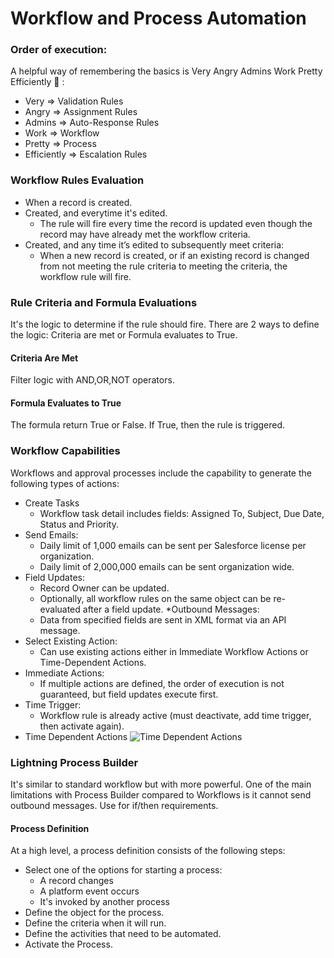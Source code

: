 # Workflow and Process Automation

### Order of execution:
A helpful way of remembering the basics is Very Angry Admins Work Pretty Efficiently :pencil: :
* Very => Validation Rules
* Angry => Assignment Rules
* Admins => Auto-Response Rules
* Work => Workflow
* Pretty => Process
* Efficiently => Escalation Rules

### Workflow Rules Evaluation

* When a record is created.
* Created, and everytime it's edited.
  * The rule will fire every time the record is updated even though the record may have already met the workflow criteria.
* Created, and any time it’s edited to subsequently meet criteria:
  * When a new record is created, or if an existing record is changed from not meeting the rule criteria to meeting the criteria, the workflow rule will fire.
 
### Rule Criteria and Formula Evaluations
It's the logic to determine if the rule should fire. There are 2 ways to define the logic: Criteria are met or Formula evaluates to True.

#### Criteria Are Met
Filter logic with AND,OR,NOT operators.

#### Formula Evaluates to True
The formula return True or False. If True, then the rule is triggered.

### Workflow Capabilities
Workflows and approval processes include the capability to generate the following types of actions:

* Create Tasks
  * Workflow task detail includes fields: Assigned To, Subject, Due Date, Status and Priority.
* Send Emails:
  * Daily limit of 1,000 emails can be sent per Salesforce license per organization.
  * Daily limit of 2,000,000 emails can be sent organization wide.
* Field Updates:
  * Record Owner can be updated.
  * Optionally, all workflow rules on the same object can be re-evaluated after a field update.
*Outbound Messages:
  * Data from specified fields are sent in XML format via an API message.
* Select Existing Action:
  * Can use existing actions either in Immediate Workflow Actions or Time-Dependent Actions.
* Immediate Actions:
  * If multiple actions are defined, the order of execution is not guaranteed, but field updates execute first.
* Time Trigger:
  * Workflow rule is already active (must deactivate, add time trigger, then activate again).
* Time Dependent Actions
![Time Dependent Actions](/images/workflow-time-dependent.png)

### Lightning Process Builder

It's similar to standard workflow but with more powerful. One of the main limitations with Process Builder compared to Workflows is it cannot send outbound messages. Use for if/then requirements.

#### Process Definition
At a high level, a process definition consists of the following steps:
* Select one of the options for starting a process:
  * A record changes
  * A platform event occurs
  * It's invoked by another process
* Define the object for the process.
* Define the criteria when it will run.
* Define the activities that need to be automated.
* Activate the Process.

